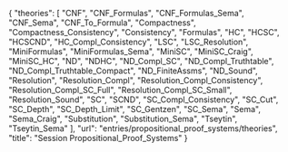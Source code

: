 {
    "theories": [
        "CNF",
        "CNF_Formulas",
        "CNF_Formulas_Sema",
        "CNF_Sema",
        "CNF_To_Formula",
        "Compactness",
        "Compactness_Consistency",
        "Consistency",
        "Formulas",
        "HC",
        "HCSC",
        "HCSCND",
        "HC_Compl_Consistency",
        "LSC",
        "LSC_Resolution",
        "MiniFormulas",
        "MiniFormulas_Sema",
        "MiniSC",
        "MiniSC_Craig",
        "MiniSC_HC",
        "ND",
        "NDHC",
        "ND_Compl_SC",
        "ND_Compl_Truthtable",
        "ND_Compl_Truthtable_Compact",
        "ND_FiniteAssms",
        "ND_Sound",
        "Resolution",
        "Resolution_Compl",
        "Resolution_Compl_Consistency",
        "Resolution_Compl_SC_Full",
        "Resolution_Compl_SC_Small",
        "Resolution_Sound",
        "SC",
        "SCND",
        "SC_Compl_Consistency",
        "SC_Cut",
        "SC_Depth",
        "SC_Depth_Limit",
        "SC_Gentzen",
        "SC_Sema",
        "Sema",
        "Sema_Craig",
        "Substitution",
        "Substitution_Sema",
        "Tseytin",
        "Tseytin_Sema"
    ],
    "url": "entries/propositional_proof_systems/theories",
    "title": "Session Propositional_Proof_Systems"
}